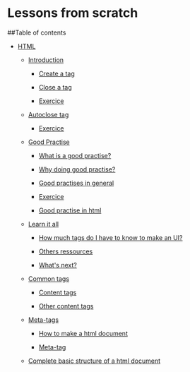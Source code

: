 Lessons from scratch
====

##Table of contents

  + [HTML](./html/2014-09-10-html-an-introduction.markdown#html)

    + [Introduction](./html/2014-09-10-html-an-introduction.markdown#html__introduction)

      + [Create a tag](./html/2014-09-10-html-an-introduction.markdown#create-a-tag)

      + [Close a tag](./html/2014-09-10-html-an-introduction.markdown#close-a-tag)

      + [Exercice](./html/2014-09-10-html-an-introduction.markdown#exercice)
      
    + [Autoclose tag](./html/2014-09-10-html-tag-exception.markdown#autoclose-tag)
      
      + [Exercice](./html/2014-09-10-html-tag-exception.markdown#exercice)
      
    + [Good Practise](./html/2014-09-11-html-good-practises-1.markdown#good-practise-1)
    
      + [What is a good practise?](./html/2014-09-11-html-good-practises-1.markdown#what-is-a-good-practise?)
      
      + [Why doing good practise?](./html/2014-09-11-html-good-practises-1.markdown#why-doing-good-practise)
      
      + [Good practises in general](https://github.com/leGuest/lessons/blob/master/html/2014-09-11-html-good-practises-2.markdown#what-are-good-practises-in-general-?)
      
      + [Exercice](./html/2014-09-11-html-good-practises-2.markdown#exercice)
      
      + [Good practise in html](https://github.com/leGuest/lessons/blob/master/html/2014-09-11-html-good-practises-2.markdown#good-practise-in-html)
      
    + [Learn it all](./html/2014-09-12-html-learn-it-all.markdown#learn-it-all)
    
      + [How much tags do I have to know to make an UI?](./html/2014-09-12-html-learn-it-all.markdown#how-much-tags)
      
      + [Others ressources](./html/2014-09-12-html-learn-it-all.markdown#others-ressources)
      
      + [What's next?](./html/2014-09-12-html-learn-it-all.markdown#what-is-next-?)

    + [Common tags](./html/2014-09-12-html-tags-1.markdown#common-tags-1)
    
      + [Content tags](./html/2014-09-12-html-tags-1.markdown#content-tag)
      
      + [Other content tags](./html/2014-09-12-html-tags-2.markdown#others-content-tag)

    + [Meta-tags](./html/2014-09-13-html-meta-tags.markdown#meta-tags)
    
      + [How to make a html document](./html/2014-09-13-html-meta-tags.markdown#how-to-make-a-html-document-?)
      
      + [Meta-tag](./html/2014-09-13-html-meta-tags.markdown#Meta-tag)
      
    + [Complete basic structure of a html document](./html/2014-09-13-html-structure-of-html-document.markdown#structure-of-a-html-document)
